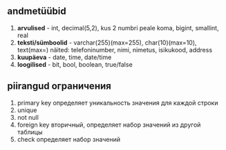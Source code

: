 ## andmetüübid

1. **arvulised** - int, decimal(5,2), kus 2 numbri peale koma, bigint, smallint, real
2. **teksti/sümboolid** - varchar(255)(max=255), char(10)(max=10), text(max=)
näited: telefoninumber, nimi, nimetus, isikukood, address
3. **kuupäeva** - date, time, date/time
4. **loogilised** - bit, bool, boolean, true/false

## piirangud ограничения

1. primary key определяет уникальность значения для каждой строки
2. unique
3. not null
4. foreign key вторичный, определяет набор значений из другой таблицы
5. check определяет набор значений
